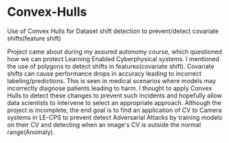# Convex-Hulls
Use of Convex Hulls for Dataset shift detection to prevent/detect covariate shifts(feature shift)

Project came about during my assured autonomy course, which questioned how we can protect Learning Enabled Cyberphysical systems. I mentioned the use of polygons to detect shifts in features(covariate shift). Covariate shifts can cause performance drops in accuracy leading to incorrect labeling/predictions. This is seen in medical scenarios where models may incorrectly diagnose patients leading to harm. I thought to apply Convex Hulls to detect these changes to prevent such incidents and hopefully allow data scientists to intervene to select an appropriate approach. Although the project is incomplete, the end goal is to find an application of CV to Camera systems in LE-CPS to prevent detect Adversarial Attacks by training models on their CV and detecting when an image's CV is outside the normal range(Anomaly). 
